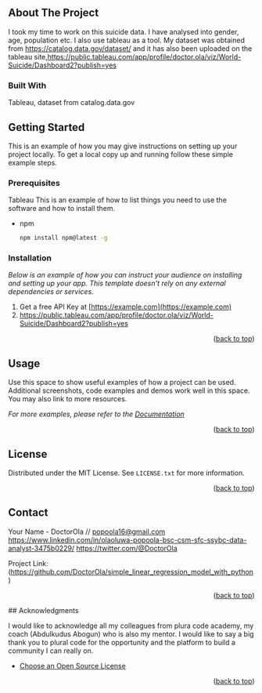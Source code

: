 
<!-- ABOUT THE PROJECT -->
## About The Project

I took my time to work on this suicide data. I have analysed into gender, age, population etc. I also use tableau as a tool. 
My dataset was obtained from https://catalog.data.gov/dataset/ and it has also been uploaded on the tableau site,https://public.tableau.com/app/profile/doctor.ola/viz/World-Suicide/Dashboard2?publish=yes

### Built With

Tableau, 
dataset from catalog.data.gov

<!-- GETTING STARTED -->
## Getting Started

This is an example of how you may give instructions on setting up your project locally.
To get a local copy up and running follow these simple example steps.

### Prerequisites

Tableau
This is an example of how to list things you need to use the software and how to install them.
* npm
  ```sh
  npm install npm@latest -g
  ```

### Installation

_Below is an example of how you can instruct your audience on installing and setting up your app. This template doesn't rely on any external dependencies or services._

1. Get a free API Key at [https://example.com](https://example.com)
2. https://public.tableau.com/app/profile/doctor.ola/viz/World-Suicide/Dashboard2?publish=yes

<p align="right">(<a href="#readme-top">back to top</a>)</p>

<!-- USAGE EXAMPLES -->
## Usage

Use this space to show useful examples of how a project can be used. Additional screenshots, code examples and demos work well in this space. You may also link to more resources.

_For more examples, please refer to the [Documentation](https://example.com)_

<p align="right">(<a href="#readme-top">back to top</a>)</p>

<!-- LICENSE -->
## License

Distributed under the MIT License. See `LICENSE.txt` for more information.

<p align="right">(<a href="#readme-top">back to top</a>)</p>

<!-- CONTACT -->
## Contact

Your Name - DoctorOla // popoola16@gmail.com
https://www.linkedin.com/in/olaoluwa-popoola-bsc-csm-sfc-ssybc-data-analyst-3475b0229/
https://twitter.com/@DoctorOla

Project Link:(https://github.com/DoctorOla/simple_linear_regression_model_with_python)
<p align="right">(<a href="#readme-top">back to top</a>)</p>
<!-- ACKNOWLEDGMENTS -->
## Acknowledgments

I would like to acknowledge all my colleagues from plura code academy, my coach (Abdulkudus Abogun) who is also my mentor. I would like to say a big thank you to plural code for the opportunity and the platform to build a community I can really on.

* [Choose an Open Source License](https://choosealicense.com)

<p align="right">(<a href="#readme-top">back to top</a>)</p>
